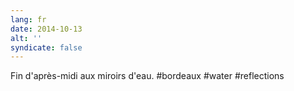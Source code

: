 ```yaml
---
lang: fr
date: 2014-10-13
alt: ''
syndicate: false
---
```


Fin d'après-midi aux miroirs d'eau. #bordeaux #water #reflections
